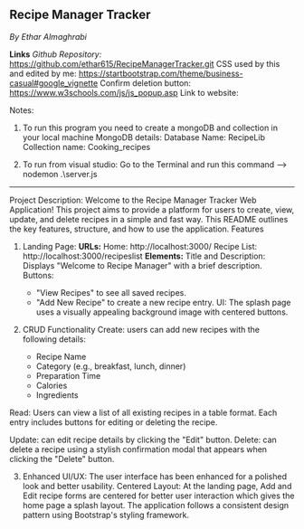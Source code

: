 ## Recipe Manager Tracker
*By Ethar Almaghrabi*

**Links**
*Github Repository:* https://github.com/ethar615/RecipeManagerTracker.git 
CSS used by this and edited by me: https://startbootstrap.com/theme/business-casual#google_vignette
Confirm deletion button: https://www.w3schools.com/js/js_popup.asp 
Link to website: 

Notes: 
1. To run this program you need to create a mongoDB and collection in your local machine
MongoDB details:
Database Name: RecipeLib
Collection name: Cooking_recipes
 
2. To run from visual studio: Go to the Terminal and run this command --> nodemon .\server.js
-----------------------------
Project Description:
Welcome to the Recipe Manager Tracker Web Application! This project aims to provide a platform for users to create, view, update, and delete recipes in a simple and fast way. This README outlines the key features, structure, and how to use the application.
Features
1. Landing Page: 
**URLs:**
    Home: http://localhost:3000/
    Recipe List: http://localhost:3000/recipeslist
**Elements:**
Title and Description: Displays "Welcome to Recipe Manager" with a brief description.
Buttons:
    - "View Recipes" to see all saved recipes.
    - "Add New Recipe" to create a new recipe entry.
UI: The splash page uses a visually appealing background image with centered buttons.

2. CRUD Functionality
Create: users can add new recipes with the following details:
    - Recipe Name
    - Category (e.g., breakfast, lunch, dinner)
    - Preparation Time
    - Calories
    - Ingredients

Read: Users can view a list of all existing recipes in a table format.
    Each entry includes buttons for editing or deleting the recipe.

Update: can edit recipe details by clicking the "Edit" button.
Delete: can delete a recipe using a stylish confirmation modal that appears when clicking the "Delete" button.

3. Enhanced UI/UX:
The user interface has been enhanced for a polished look and better usability.
Centered Layout: At the landing page, Add and Edit recipe forms are centered for better user interaction which gives the home page a splash layout.
The application follows a consistent design pattern using Bootstrap's styling framework.
